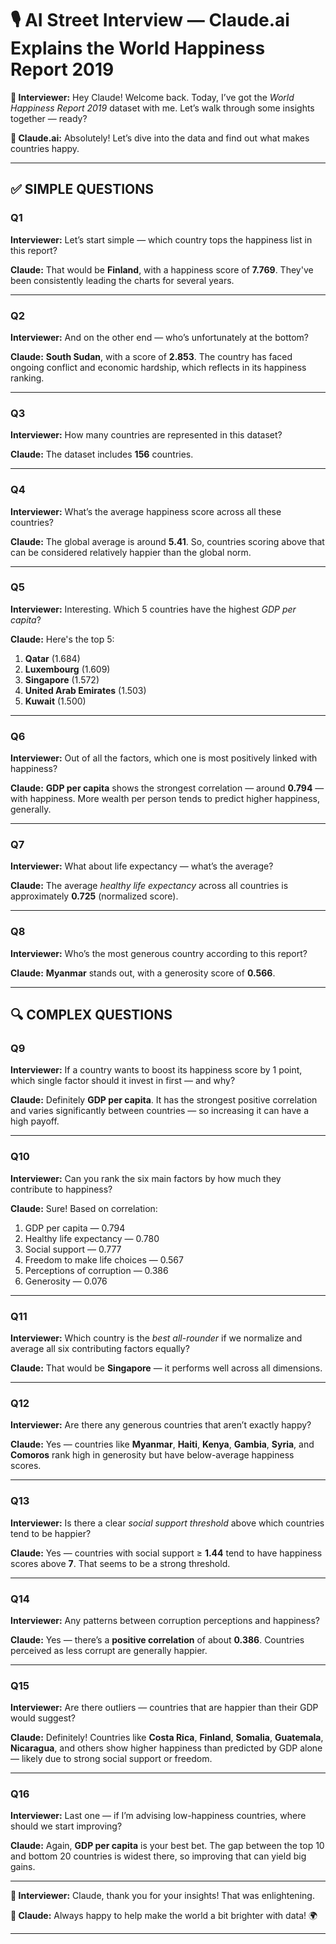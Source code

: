 # 🎙️ AI Street Interview — Claude.ai Explains the World Happiness Report 2019

**🎤 Interviewer:** Hey Claude! Welcome back. Today, I’ve got the *World Happiness Report 2019* dataset with me. Let’s walk through some insights together — ready?

**🤖 Claude.ai:** Absolutely! Let’s dive into the data and find out what makes countries happy.

---

## ✅ SIMPLE QUESTIONS

### **Q1**
**Interviewer:** Let’s start simple — which country tops the happiness list in this report?

**Claude:** That would be **Finland**, with a happiness score of **7.769**. They've been consistently leading the charts for several years.

---

### **Q2**
**Interviewer:** And on the other end — who’s unfortunately at the bottom?

**Claude:** **South Sudan**, with a score of **2.853**. The country has faced ongoing conflict and economic hardship, which reflects in its happiness ranking.

---

### **Q3**
**Interviewer:** How many countries are represented in this dataset?

**Claude:** The dataset includes **156** countries.

---

### **Q4**
**Interviewer:** What’s the average happiness score across all these countries?

**Claude:** The global average is around **5.41**. So, countries scoring above that can be considered relatively happier than the global norm.

---

### **Q5**
**Interviewer:** Interesting. Which 5 countries have the highest *GDP per capita*?

**Claude:** Here's the top 5:
1. **Qatar** (1.684)  
2. **Luxembourg** (1.609)  
3. **Singapore** (1.572)  
4. **United Arab Emirates** (1.503)  
5. **Kuwait** (1.500)

---

### **Q6**
**Interviewer:** Out of all the factors, which one is most positively linked with happiness?

**Claude:** **GDP per capita** shows the strongest correlation — around **0.794** — with happiness. More wealth per person tends to predict higher happiness, generally.

---

### **Q7**
**Interviewer:** What about life expectancy — what’s the average?

**Claude:** The average *healthy life expectancy* across all countries is approximately **0.725** (normalized score).

---

### **Q8**
**Interviewer:** Who’s the most generous country according to this report?

**Claude:** **Myanmar** stands out, with a generosity score of **0.566**.

---

## 🔍 COMPLEX QUESTIONS

### **Q9**
**Interviewer:** If a country wants to boost its happiness score by 1 point, which single factor should it invest in first — and why?

**Claude:** Definitely **GDP per capita**. It has the strongest positive correlation and varies significantly between countries — so increasing it can have a high payoff.

---

### **Q10**
**Interviewer:** Can you rank the six main factors by how much they contribute to happiness?

**Claude:** Sure! Based on correlation:
1. GDP per capita — 0.794  
2. Healthy life expectancy — 0.780  
3. Social support — 0.777  
4. Freedom to make life choices — 0.567  
5. Perceptions of corruption — 0.386  
6. Generosity — 0.076

---

### **Q11**
**Interviewer:** Which country is the *best all-rounder* if we normalize and average all six contributing factors equally?

**Claude:** That would be **Singapore** — it performs well across all dimensions.

---

### **Q12**
**Interviewer:** Are there any generous countries that aren’t exactly happy?

**Claude:** Yes — countries like **Myanmar**, **Haiti**, **Kenya**, **Gambia**, **Syria**, and **Comoros** rank high in generosity but have below-average happiness scores.

---

### **Q13**
**Interviewer:** Is there a clear *social support threshold* above which countries tend to be happier?

**Claude:** Yes — countries with social support ≥ **1.44** tend to have happiness scores above **7**. That seems to be a strong threshold.

---

### **Q14**
**Interviewer:** Any patterns between corruption perceptions and happiness?

**Claude:** Yes — there’s a **positive correlation** of about **0.386**. Countries perceived as less corrupt are generally happier.

---

### **Q15**
**Interviewer:** Are there outliers — countries that are happier than their GDP would suggest?

**Claude:** Definitely! Countries like **Costa Rica**, **Finland**, **Somalia**, **Guatemala**, **Nicaragua**, and others show higher happiness than predicted by GDP alone — likely due to strong social support or freedom.

---

### **Q16**
**Interviewer:** Last one — if I’m advising low-happiness countries, where should we start improving?

**Claude:** Again, **GDP per capita** is your best bet. The gap between the top 10 and bottom 20 countries is widest there, so improving that can yield big gains.

---

**🎤 Interviewer:** Claude, thank you for your insights! That was enlightening.

**🤖 Claude:** Always happy to help make the world a bit brighter with data! 🌍

---
